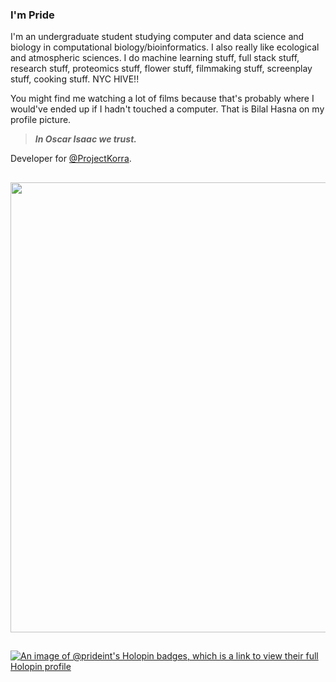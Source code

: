 ### I'm Pride

I'm an undergraduate student studying computer and data science and biology in computational biology/bioinformatics. I also really like ecological and atmospheric sciences. I do machine learning stuff, full stack stuff, research stuff, proteomics stuff, flower stuff, filmmaking stuff, screenplay stuff, cooking stuff. NYC HIVE!!

You might find me watching a lot of films because that's probably where I would've ended up if I hadn't touched a computer. That is Bilal Hasna on my profile picture. 
> ***In Oscar Isaac we trust.***

Developer for [@ProjectKorra](https://github.com/ProjectKorra).

##

<p align="center">
  <img src="https://github.com/PrideInt/PrideInt/assets/20098992/cd096914-0922-420d-bbdf-ed2925e90170" width="720"/>
</p>

##

[![An image of @prideint's Holopin badges, which is a link to view their full Holopin profile](https://holopin.me/prideint)](https://holopin.io/@prideint)
